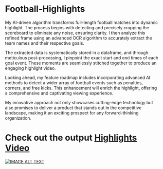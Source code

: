 # Football-Highlights
My AI-driven algorithm transforms full-length football matches into dynamic highlight. The process begins with detecting and precisely cropping the scoreboard to eliminate any noise, ensuring clarity. I then analyze this refined frame using an advanced OCR algorithm to accurately extract the team names and their respective goals.

The extracted data is systematically stored in a dataframe, and through meticulous post-processing, I pinpoint the exact start and end times of each goal event. These moments are seamlessly stitched together to produce an engaging highlight video.

Looking ahead, my feature roadmap includes incorporating advanced AI methods to detect a wider array of football events such as penalties, corners, and free kicks. This enhancement will enrich the highlight, offering a comprehensive and captivating viewing experience.

My innovative approach not only showcases cutting-edge technology but also promises to deliver a product that stands out in the competitive landscape, making it an exciting prospect for any forward-thinking organization.


# Check out the output [Highlights Video](https://drive.google.com/file/d/1m3EGMyUgw4IH3I8AUxOHOJzoMRxoJSGH/view?usp=sharing)


[![IMAGE ALT TEXT](http://img.youtube.com/vi/CA3S5--3Msg/0.jpg)]([http://www.youtube.com/watch?v=CA3S5--3Msg](https://drive.google.com/drive/folders/1NimTcL4qJ4l9thiXKPYZVuykCTzbHM1H))
